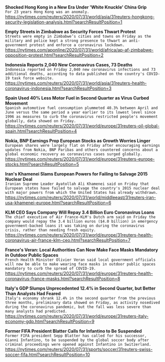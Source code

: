 **Shocked Hong Kong in a New Era Under 'White Knuckle' China Grip**\
`For 23 years Hong Kong was an anomaly. `\
https://nytimes.com/reuters/2020/07/31/world/asia/31reuters-hongkong-security-legislation-analysis.html?searchResultPosition=1

**Empty Streets in Zimbabwe as Security Forces Thwart Protest**\
`Streets were empty in Zimbabwe’s cities and towns on Friday as the military and police kept a strong presence to thwart an anti-government protest and enforce a coronavirus lockdown.`\
https://nytimes.com/aponline/2020/07/31/world/africa/ap-af-zimbabwe-opposition-protest.html?searchResultPosition=2

**Indonesia Reports 2,040 New Coronavirus Cases, 73 Deaths**\
`Indonesia reported on Friday 2,040 new coronavirus infections and 73 additional deaths, according to data published on the country's COVID-19 task force website.`\
https://nytimes.com/reuters/2020/07/31/world/asia/31reuters-health-coronavirus-indonesia.html?searchResultPosition=3

**Spain Used 40% Less Motor Fuel in Second Quarter as Virus Curbed Movement**\
`Spanish automotive fuel consumption plummeted 40.3% between April and June versus the same period a year earlier to its lowest level since 1996 as measures to curb the coronavirus restricted people's movement globally, data showed on Friday.`\
https://nytimes.com/reuters/2020/07/31/world/europe/31reuters-oil-global-spain.html?searchResultPosition=4

**Nokia, BNP Earnings Prop European Stocks as Growth Worries Linger**\
`European shares were largely flat on Friday after encouraging earnings updates from Nokia, BNP Paribas and others countered concerns about a global economic recovery as coronavirus cases surged globally.`\
https://nytimes.com/reuters/2020/07/31/world/europe/31reuters-europe-stocks.html?searchResultPosition=5

**Iran's Khamenei Slams European Powers for Failing to Salvage 2015 Nuclear Deal**\
`Iranian Supreme Leader Ayatollah Ali Khamenei said on Friday that European states have failed to salvage the country's 2015 nuclear deal with major powers from which the United States has already withdrawn.`\
https://nytimes.com/reuters/2020/07/31/world/middleeast/31reuters-iran-usa-khamenei-europe.html?searchResultPosition=6

**KLM CEO Says Company Will Repay 3.4 Billion Euro Coronavirus Loans**\
`The chief executive of Air France-KLM's Dutch arm said on Friday the company would repay the 3.4 billion euros ($4.0 billion) in emergency government-backed loans it was taking on during the coronavirus crisis, rather than needing fresh equity.`\
https://nytimes.com/reuters/2020/07/31/world/europe/31reuters-health-coronavirus-air-france-klm-ceo.html?searchResultPosition=7

**France's Veran: Local Authorities Can Now Make Face Masks Mandatory in Outdoor Public Spaces**\
`French Health Minister Olivier Veran said local government officials will now be able to make wearing face masks in outdoor public spaces mandatory to curb the spread of COVID-19.`\
https://nytimes.com/reuters/2020/07/31/world/europe/31reuters-health-coronavirus-france-masks.html?searchResultPosition=8

**Italy's GDP Slumps Unprecedented 12.4% in Second Quarter, but Better Than Analysts Had Feared**\
`Italy's economy shrank 12.4% in the second quarter from the previous three months, preliminary data showed on Friday, as activity nosedived during the coronavirus pandemic, but the fall was less severe than many analysts had predicted.`\
https://nytimes.com/reuters/2020/07/31/world/europe/31reuters-italy-economy-gdp.html?searchResultPosition=9

**Former FIFA President Blatter Calls for Infantino to Be Suspended**\
`Former FIFA president Sepp Blatter has called for his successor, Gianni Infantino, to be suspended by the global soccer body after criminal proceedings were opened against Infantino in Switzerland.`\
https://nytimes.com/reuters/2020/07/31/sports/soccer/31reuters-swiss-soccer-fifa.html?searchResultPosition=10

